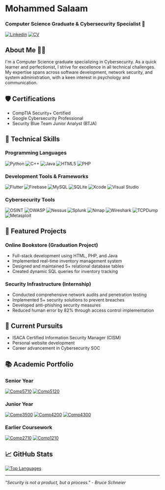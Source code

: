 # Mohammed Salaam
### Computer Science Graduate & Cybersecurity Specialist 🔐

[![Linkedin](https://img.shields.io/badge/-Mohammed_Salaam-blue?style=flat&logo=Linkedin&logoColor=white)](https://www.linkedin.com/in/mohammed-salaam-16b670245/)
[![CV](https://img.shields.io/badge/-Resume-red?style=flat&logo=adobe-acrobat-reader&logoColor=white)](https://github.com/MSalaam/MSalaam/blob/main/assets/Mohammed%20Salaam%20CV.pdf)

## About Me 👨‍💻
I'm a Computer Science graduate specializing in Cybersecurity. As a quick learner and perfectionist, I strive for excellence in all technical challenges. My expertise spans across software development, network security, and system administration, with a keen interest in psychology and communication.

## 🛡️ Certifications
- CompTIA Security+ Certified
- Google Cybersecurity Professional
- Security Blue Team Junior Analyst (BTJA)

## 🔧 Technical Skills

### Programming Languages
![Python](https://img.shields.io/badge/-Python-3776AB?style=for-the-badge&logo=python&logoColor=white)
![C++](https://img.shields.io/badge/-C++-00599C?style=for-the-badge&logo=cplusplus&logoColor=white)
![Java](https://img.shields.io/badge/-Java-ED8B00?style=for-the-badge&logo=openjdk&logoColor=white)
![HTML5](https://img.shields.io/badge/-HTML5-E34F26?style=for-the-badge&logo=html5&logoColor=white)
![PHP](https://img.shields.io/badge/-PHP-777BB4?style=for-the-badge&logo=php&logoColor=white)


### Development Tools & Frameworks
![Flutter](https://img.shields.io/badge/-Flutter-02569B?style=for-the-badge&logo=flutter&logoColor=white)
![Firebase](https://img.shields.io/badge/-Firebase-FFCA28?style=for-the-badge&logo=firebase&logoColor=black)
![MySQL](https://img.shields.io/badge/-MySQL-4479A1?style=for-the-badge&logo=mysql&logoColor=white)
![SQLite](https://img.shields.io/badge/-SQLite-003B57?style=for-the-badge&logo=sqlite&logoColor=white)
![Xcode](https://img.shields.io/badge/-Xcode-147EFB?style=for-the-badge&logo=xcode&logoColor=white)
![Visual Studio](https://img.shields.io/badge/-Visual%20Studio-5C2D91?style=for-the-badge&logo=visualstudio&logoColor=white)

### Cybersecurity Tools
![OSINT](https://img.shields.io/badge/-OSINT-000000?style=for-the-badge&logo=data:image/png;base64,iVBORw0KGgoAAAANSUhEUgAAAA4AAAAOCAYAAAAfSC3RAAAACXBIWXMAAAsTAAALEwEAmpwYAAABB0lEQVR42mNgoAAwkqrRX19fX0VHR+e/rq7uVJI16unp8evo6Pzz8/P7b2xsLEKSRl1dXUFtbe3/QUFBYNNIdsCuri6/pqbmf3Nz8//KysoESB+PsbGxMlARh5GRkShRprq7u4uDnA90YjeRGkE2/7e2tv4fHR39PyQk5L+3t3e9k5OTMFyjnp6eKzBwwk1NTbmgAePp6ckOVxwYGCiho6Oz3NHL77+rnfV/Q0NDDmwBwWBiYsKip6d3wScw9H9SZNj/0NBQbpI06ujo8AYEBPwvLy//7+DgwEeSRm1tbSEgzf+Li4v/A/0uTJLTtbW1hYE0/8/KyvrPzs7OSJLNIAAAxZFwTZ5wrf4AAAAASUVORK5CYII=)
![OWASP](https://img.shields.io/badge/-OWASP-000000?style=for-the-badge&logo=owasp)
![Nessus](https://img.shields.io/badge/-Nessus-00B32C?style=for-the-badge)
![Splunk](https://img.shields.io/badge/-Splunk-000000?style=for-the-badge&logo=splunk)
![Nmap](https://img.shields.io/badge/-Nmap-000000?style=for-the-badge)
![Wireshark](https://img.shields.io/badge/-Wireshark-1679A7?style=for-the-badge&logo=wireshark&logoColor=white)
![TCPDump](https://img.shields.io/badge/-TCPDump-000000?style=for-the-badge)
![Metasploit](https://img.shields.io/badge/-Metasploit-2A2A2A?style=for-the-badge&logo=metasploit)

## 🚀 Featured Projects

### Online Bookstore (Graduation Project)
- Full-stack development using HTML, PHP, and Java
- Implemented real-time inventory management system
- Designed and maintained 5+ relational database tables
- Created dynamic SQL queries for inventory tracking

### Security Infrastructure (Internship)
- Conducted comprehensive network audits and penetration testing
- Implemented 5+ security solutions to prevent breaches
- Developed anti-phishing security measures
- Reduced human error by 82% through access control implementation

## 🎯 Current Pursuits
- ISACA Certified Information Security Manager (CISM)
- Personal website development
- Career advancement in Cybersecurity SOC

## 📚 Academic Portfolio

### Senior Year
[![Comp5710](https://github-readme-stats.vercel.app/api/pin/?username=MSalaam&repo=Comp5710&theme=transparent)](https://github.com/MSalaam/COMP5710)
[![Comp5120](https://github-readme-stats.vercel.app/api/pin/?username=MSalaam&repo=Comp5120&theme=transparent)](https://github.com/MSalaam/COMP5120)

### Junior Year
[![Comp3500](https://github-readme-stats.vercel.app/api/pin/?username=MSalaam&repo=Comp3500&theme=transparent)](https://github.com/MSalaam/COMP3500)
[![Comp4200](https://github-readme-stats.vercel.app/api/pin/?username=MSalaam&repo=Comp4200&theme=transparent)](https://github.com/MSalaam/COMP4200)
[![Comp4300](https://github-readme-stats.vercel.app/api/pin/?username=MSalaam&repo=Comp4300&theme=transparent)](https://github.com/MSalaam/COMP4300)

### Earlier Coursework
[![Comp2710](https://github-readme-stats.vercel.app/api/pin/?username=MSalaam&repo=Comp2710&theme=transparent)](https://github.com/MSalaam/COMP2710)
[![Comp1210](https://github-readme-stats.vercel.app/api/pin/?username=MSalaam&repo=Comp1210&theme=transparent)](https://github.com/MSalaam/COMP1210)

## 📈 GitHub Stats
[![Top Languages](https://github-readme-stats.vercel.app/api/top-langs/?username=MSalaam&layout=compact&theme=vision-friendly-dark)](https://github.com/anuraghazra/github-readme-stats)


---
*"Security is not a product, but a process." - Bruce Schneier*